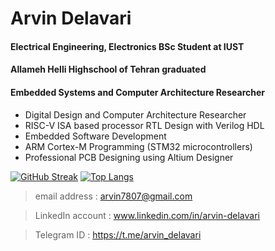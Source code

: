 Arvin Delavari
======================================
#### Electrical Engineering, Electronics BSc Student at IUST
#### Allameh Helli Highschool of Tehran graduated
#### Embedded Systems  and Computer Architecture Researcher

- Digital Design and Computer Architecture Researcher
- RISC-V ISA based processor RTL Design with Verilog HDL
- Embedded Software Development
- ARM Cortex-M Programming (STM32 microcontrollers)
- Professional PCB Designing using Altium Designer


[![GitHub Streak](https://streak-stats.demolab.com?user=ArvinDelavari&theme=highcontrast&hide_border=true)](https://git.io/streak-stats)
[![Top Langs](https://github-readme-stats.vercel.app/api/top-langs/?username=ArvinDelavari&layout=compact&theme=dark&langs_count=10)](https://github.com/anuraghazra/github-readme-stats)

> email address    : arvin7807@gmail.com

> LinkedIn account : www.linkedin.com/in/arvin-delavari

> Telegram  ID     : https://t.me/arvin_delavari
